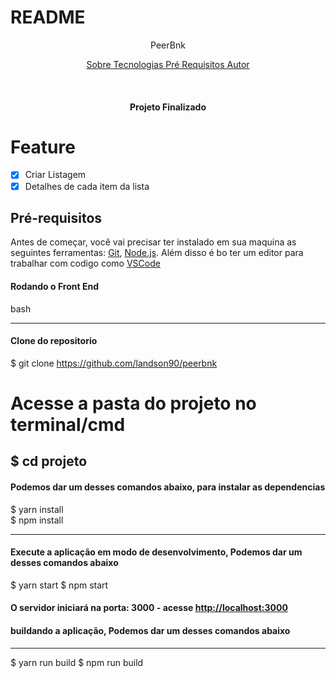 # README

<P align="center"> PeerBnk </p>

<p align="center">
    <a href="#sobre"> Sobre </a>
    <a href="#tecnologias"> Tecnologias </a>
    <a href="#pre-requisitos"> Pré Requisitos </a>
    <a href="#autor"> Autor </a>
</p>

<br>

<h4 align="center"> Projeto Finalizado </h4>

# Feature

- [x] Criar Listagem
- [x] Detalhes de cada item da lista

## Pré-requisitos

Antes de começar, você vai precisar ter instalado em sua maquina as seguintes ferramentas:
[Git](https://git-scm.com), [Node.js](https://nodejs.org/en/).
Além disso é bo ter um editor para trabalhar com codigo como [VSCode](https://code.visualstudio.com/)

#### Rodando o Front End



bash

---

#### Clone do repositorio



$ git clone <https://github.com/landson90/peerbnk>

# Acesse a pasta do projeto no terminal/cmd

## $ cd projeto

#### Podemos dar um desses comandos abaixo, para instalar as dependencias



$ yarn install  
$ npm install

---

#### Execute a aplicação em modo de desenvolvimento, Podemos dar um desses comandos abaixo



$ yarn start
$ npm start

#### O servidor iniciará na porta: 3000 - acesse <http://localhost:3000>



#### buildando a aplicação, Podemos dar um desses comandos abaixo

---

$ yarn run build
$ npm run build
